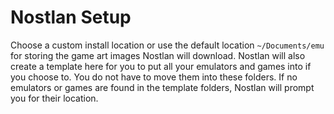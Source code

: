 # Nostlan Setup

Choose a custom install location or use the default location `~/Documents/emu` for storing the game art images Nostlan will download.  Nostlan will also create a template here for you to put all your emulators and games into if you choose to.  You do not have to move them into these folders.  If no emulators or games are found in the template folders, Nostlan will prompt you for their location.
